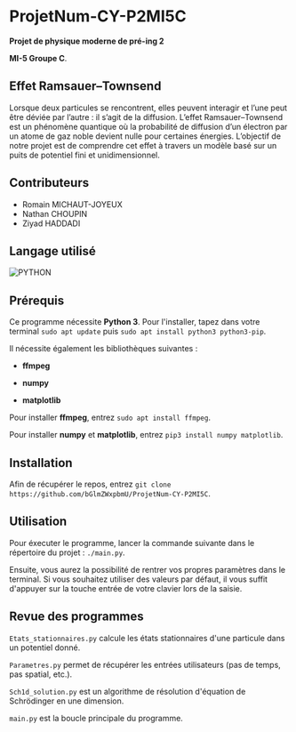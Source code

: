 # ProjetNum-CY-P2MI5C

**Projet de physique moderne de pré-ing 2**

**MI-5 Groupe C**.

## Effet Ramsauer–Townsend

Lorsque deux particules se rencontrent, elles peuvent interagir et l’une peut être déviée par l’autre : il s’agit de la diffusion. L’effet Ramsauer–Townsend est un phénomène quantique où la probabilité de diffusion d’un électron par un atome de gaz noble devient nulle pour certaines énergies. L’objectif de notre projet est de comprendre cet effet à travers un modèle basé sur un puits de potentiel fini et unidimensionnel.

## Contributeurs

- Romain MICHAUT-JOYEUX
- Nathan CHOUPIN
- Ziyad HADDADI

## Langage utilisé

![PYTHON](https://img.shields.io/badge/python-3670A0?style=for-the-badge&logo=python&logoColor=ffdd54)

## Prérequis

Ce programme nécessite **Python 3**. Pour l'installer, tapez dans votre terminal `sudo apt update` puis `sudo apt install python3 python3-pip`.

Il nécessite également les bibliothèques suivantes :

- **ffmpeg**

- **numpy**

- **matplotlib**

Pour installer **ffmpeg**, entrez `sudo apt install ffmpeg`.

Pour installer **numpy** et **matplotlib**, entrez `pip3 install numpy matplotlib`.

## Installation

Afin de récupérer le repos, entrez `git clone https://github.com/bGlmZWxpbmU/ProjetNum-CY-P2MI5C`.

## Utilisation

Pour éxecuter le programme, lancer la commande suivante dans le répertoire du projet : `./main.py`.

Ensuite, vous aurez la possibilité de rentrer vos propres paramètres dans le terminal. Si vous souhaitez utiliser des valeurs par défaut, il vous suffit d'appuyer sur la touche entrée de votre clavier lors de la saisie.

## Revue des programmes

`Etats_stationnaires.py` calcule les états stationnaires d'une particule dans un potentiel donné.

`Parametres.py` permet de récupérer les entrées utilisateurs (pas de temps, pas spatial, etc.).

`Sch1d_solution.py` est un algorithme de résolution d'équation de Schrödinger en une dimension.

`main.py` est la boucle principale du programme.
